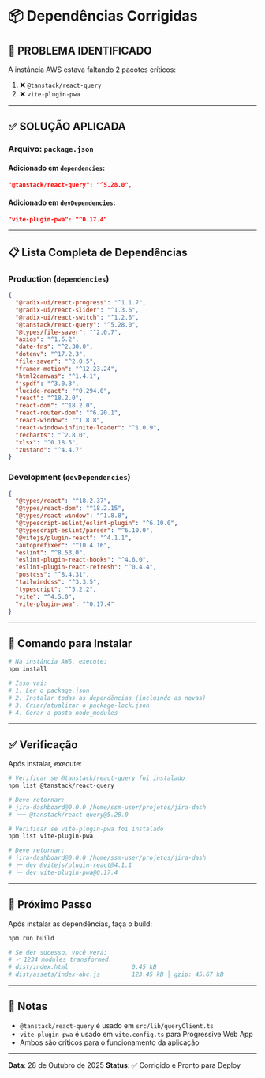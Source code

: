 # 📦 Dependências Corrigidas

## 🔴 PROBLEMA IDENTIFICADO

A instância AWS estava faltando 2 pacotes críticos:
1. ❌ `@tanstack/react-query` 
2. ❌ `vite-plugin-pwa`

---

## ✅ SOLUÇÃO APLICADA

### Arquivo: `package.json`

#### Adicionado em `dependencies`:
```json
"@tanstack/react-query": "^5.28.0",
```

#### Adicionado em `devDependencies`:
```json
"vite-plugin-pwa": "^0.17.4"
```

---

## 📋 Lista Completa de Dependências

### Production (`dependencies`)
```json
{
  "@radix-ui/react-progress": "^1.1.7",
  "@radix-ui/react-slider": "^1.3.6",
  "@radix-ui/react-switch": "^1.2.6",
  "@tanstack/react-query": "^5.28.0",
  "@types/file-saver": "^2.0.7",
  "axios": "^1.6.2",
  "date-fns": "^2.30.0",
  "dotenv": "^17.2.3",
  "file-saver": "^2.0.5",
  "framer-motion": "^12.23.24",
  "html2canvas": "^1.4.1",
  "jspdf": "^3.0.3",
  "lucide-react": "^0.294.0",
  "react": "^18.2.0",
  "react-dom": "^18.2.0",
  "react-router-dom": "^6.20.1",
  "react-window": "^1.8.8",
  "react-window-infinite-loader": "^1.0.9",
  "recharts": "^2.8.0",
  "xlsx": "^0.18.5",
  "zustand": "^4.4.7"
}
```

### Development (`devDependencies`)
```json
{
  "@types/react": "^18.2.37",
  "@types/react-dom": "^18.2.15",
  "@types/react-window": "^1.8.8",
  "@typescript-eslint/eslint-plugin": "^6.10.0",
  "@typescript-eslint/parser": "^6.10.0",
  "@vitejs/plugin-react": "^4.1.1",
  "autoprefixer": "^10.4.16",
  "eslint": "^8.53.0",
  "eslint-plugin-react-hooks": "^4.6.0",
  "eslint-plugin-react-refresh": "^0.4.4",
  "postcss": "^8.4.31",
  "tailwindcss": "^3.3.5",
  "typescript": "^5.2.2",
  "vite": "^4.5.0",
  "vite-plugin-pwa": "^0.17.4"
}
```

---

## 🔧 Comando para Instalar

```bash
# Na instância AWS, execute:
npm install

# Isso vai:
# 1. Ler o package.json
# 2. Instalar todas as dependências (incluindo as novas)
# 3. Criar/atualizar o package-lock.json
# 4. Gerar a pasta node_modules
```

---

## ✅ Verificação

Após instalar, execute:

```bash
# Verificar se @tanstack/react-query foi instalado
npm list @tanstack/react-query

# Deve retornar:
# jira-dashboard@0.0.0 /home/ssm-user/projetos/jira-dash
# └── @tanstack/react-query@5.28.0
```

```bash
# Verificar se vite-plugin-pwa foi instalado
npm list vite-plugin-pwa

# Deve retornar:
# jira-dashboard@0.0.0 /home/ssm-user/projetos/jira-dash
# ├─ dev @vitejs/plugin-react@4.1.1
# └─ dev vite-plugin-pwa@0.17.4
```

---

## 🚀 Próximo Passo

Após instalar as dependências, faça o build:

```bash
npm run build

# Se der sucesso, você verá:
# ✓ 1234 modules transformed.
# dist/index.html                  0.45 kB
# dist/assets/index-abc.js         123.45 kB │ gzip: 45.67 kB
```

---

## 📝 Notas

- `@tanstack/react-query` é usado em `src/lib/queryClient.ts`
- `vite-plugin-pwa` é usado em `vite.config.ts` para Progressive Web App
- Ambos são críticos para o funcionamento da aplicação

---

**Data**: 28 de Outubro de 2025
**Status**: ✅ Corrigido e Pronto para Deploy
